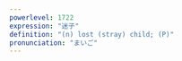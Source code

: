 ```yaml
---
powerlevel: 1722
expression: "迷子"
definition: "(n) lost (stray) child; (P)"
pronunciation: "まいご"
---
```

